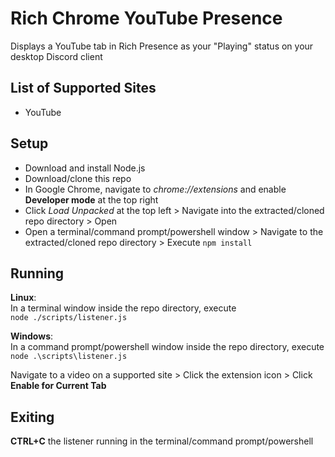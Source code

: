 # Rich Chrome YouTube Presence
Displays a YouTube tab in Rich Presence as your "Playing" status on your desktop Discord client  
  
  
## List of Supported Sites
* YouTube  
  
  
## Setup
* Download and install Node.js  
* Download/clone this repo  
* In Google Chrome, navigate to *chrome://extensions* and enable **Developer mode** at the top right
* Click *Load Unpacked* at the top left > Navigate into the extracted/cloned repo directory > Open  
* Open a terminal/command prompt/powershell window > Navigate to the extracted/cloned repo directory > Execute `npm install`
  
  
## Running
**Linux**:  
In a terminal window inside the repo directory, execute  
`node ./scripts/listener.js`  
  
**Windows**:  
In a command prompt/powershell window inside the repo directory, execute  
`node .\scripts\listener.js`  
  
  
Navigate to a video on a supported site > Click the extension icon > Click **Enable for Current Tab**  
  
  
## Exiting
**CTRL+C** the listener running in the terminal/command prompt/powershell  
